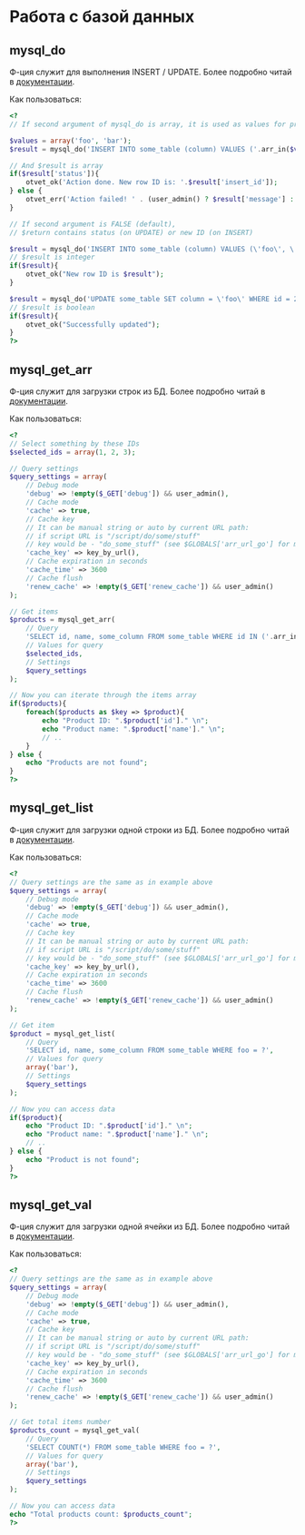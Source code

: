 # Работа с базой данных

## mysql_do

Ф-ция служит для выполнения INSERT / UPDATE. Более подробно читай в [документации](http://vgit1.aynos.cz/phpdoc/1kmenu/#method_mysql_do).

Как пользоваться:

```php
<?
// If second argument of mysql_do is array, it is used as values for prepared statement

$values = array('foo', 'bar');
$result = mysql_do('INSERT INTO some_table (column) VALUES ('.arr_in($values).')', $values);

// And $result is array
if($result['status']){
	otvet_ok('Action done. New row ID is: '.$result['insert_id']);
} else {
	otvet_err('Action failed! ' . (user_admin() ? $result['message'] : ''));
}

// If second argument is FALSE (default),
// $return contains status (on UPDATE) or new ID (on INSERT)

$result = mysql_do('INSERT INTO some_table (column) VALUES (\'foo\', \'bar\')');
// $result is integer
if($result){
	otvet_ok("New row ID is $result");
}

$result = mysql_do('UPDATE some_table SET column = \'foo\' WHERE id = 2');
// $result is boolean
if($result){
	otvet_ok("Successfully updated");
}
?>
```

## mysql_get_arr

Ф-ция служит для загрузки строк из БД. Более подробно читай в [документации](http://vgit1.aynos.cz/phpdoc/1kmenu/#method_mysql_get_arr).

Как пользоваться:

```php
<?
// Select something by these IDs
$selected_ids = array(1, 2, 3);

// Query settings
$query_settings = array(
	// Debug mode
	'debug' => !empty($_GET['debug']) && user_admin(),
	// Cache mode
	'cache' => true,
	// Cache key 
	// It can be manual string or auto by current URL path:
	// if script URL is "/script/do/some/stuff"
	// key would be - "do_some_stuff" (see $GLOBALS['arr_url_go'] for more info)
	'cache_key' => key_by_url(),
	// Cache expiration in seconds
	'cache_time' => 3600
	// Cache flush
	'renew_cache' => !empty($_GET['renew_cache']) && user_admin()
);

// Get items
$products = mysql_get_arr(
	// Query
	'SELECT id, name, some_column FROM some_table WHERE id IN ('.arr_in($selected_ids).')',
	// Values for query
	$selected_ids,
	// Settings
	$query_settings
);

// Now you can iterate through the items array
if($products){
	foreach($products as $key => $product){
		echo "Product ID: ".$product['id']." \n";
		echo "Product name: ".$product['name']." \n";
		// ..
	}
} else {
	echo "Products are not found";
}
?>
```

## mysql_get_list

Ф-ция служит для загрузки одной строки из БД. Более подробно читай в [документации](http://vgit1.aynos.cz/phpdoc/1kmenu/#method_mysql_get_list).

Как пользоваться:

```php
<?
// Query settings are the same as in example above
$query_settings = array(
	// Debug mode
	'debug' => !empty($_GET['debug']) && user_admin(),
	// Cache mode
	'cache' => true,
	// Cache key 
	// It can be manual string or auto by current URL path:
	// if script URL is "/script/do/some/stuff"
	// key would be - "do_some_stuff" (see $GLOBALS['arr_url_go'] for more info)
	'cache_key' => key_by_url(),
	// Cache expiration in seconds
	'cache_time' => 3600
	// Cache flush
	'renew_cache' => !empty($_GET['renew_cache']) && user_admin()
);

// Get item
$product = mysql_get_list(
	// Query
	'SELECT id, name, some_column FROM some_table WHERE foo = ?',
	// Values for query
	array('bar'),
	// Settings
	$query_settings
);

// Now you can access data
if($product){
	echo "Product ID: ".$product['id']." \n";
	echo "Product name: ".$product['name']." \n";
	// ..
} else {
	echo "Product is not found";
}
?>
```

## mysql_get_val

Ф-ция служит для загрузки одной ячейки из БД. Более подробно читай в [документации](http://vgit1.aynos.cz/phpdoc/1kmenu/#method_mysql_get_val).

Как пользоваться:

```php
<?
// Query settings are the same as in example above
$query_settings = array(
	// Debug mode
	'debug' => !empty($_GET['debug']) && user_admin(),
	// Cache mode
	'cache' => true,
	// Cache key 
	// It can be manual string or auto by current URL path:
	// if script URL is "/script/do/some/stuff"
	// key would be - "do_some_stuff" (see $GLOBALS['arr_url_go'] for more info)
	'cache_key' => key_by_url(),
	// Cache expiration in seconds
	'cache_time' => 3600
	// Cache flush
	'renew_cache' => !empty($_GET['renew_cache']) && user_admin()
);

// Get total items number
$products_count = mysql_get_val(
	// Query
	'SELECT COUNT(*) FROM some_table WHERE foo = ?',
	// Values for query
	array('bar'),
	// Settings
	$query_settings
);

// Now you can access data
echo "Total products count: $products_count";
?>
```
